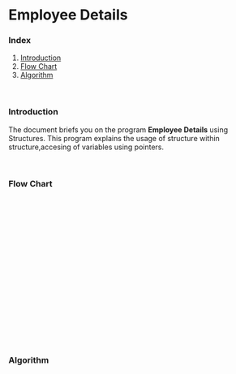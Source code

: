 # Employee Details

<h3>Index</h3>
<ol>
<li><a href="#Introduction">Introduction</a></li>
<li><a href="#Flowchart">Flow Chart</a></li>
<li><a href="#algorithm">Algorithm</a></li></ol><br>

<h3 id="Introduction">Introduction</h3>
<p>The document briefs you on the program <b>Employee Details</b> using Structures. This program explains the usage of structure within structure,accesing of variables using pointers.</p><br>

<h3 id="Flowchart">Flow Chart</h3>

<br><br><br><br><br><br><br><br><br><br><br><br><br><br><br><br><br>
<h3 id="algorithm">Algorithm</h3>
